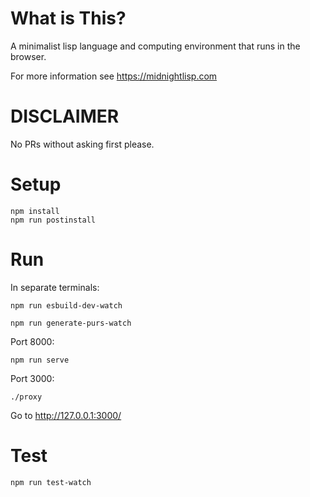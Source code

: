 # What is This?

A minimalist lisp language and computing environment that runs in the browser.

For more information see https://midnightlisp.com

# DISCLAIMER

No PRs without asking first please.

# Setup

```
npm install
npm run postinstall
```

# Run

In separate terminals:

```
npm run esbuild-dev-watch
```

```
npm run generate-purs-watch
```

Port 8000:
```
npm run serve
```

Port 3000:
```
./proxy
```

Go to http://127.0.0.1:3000/

# Test

```
npm run test-watch
```
